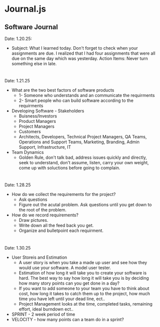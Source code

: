 # Journal.js

## Software Journal

Date: 1.20.25:

* Subject: What I learned today. Don't forget to check when your assignments are due. I realized that I had four assignments that were all due on the same day which was yesterday. Action Items: Never turn something else in late. 

#

Date: 1.21.25

* What are the two best factors of software products
    * 1- Someone who understands and  an communicate the requirments
    * 2- Smart people who can build software according to the requirments 
* Developing Software - Stakeholders
    * Buisness/Investors
    * Product Managers
    * Project Managers
    * Customers
    * Architects, Developers, Technical Project Managers, QA Teams, Operations and Support Teams, Marketing, Branding, Admin Support, Infrastructure, IT
* Team Dynamics
    * Golden Rule, don't talk bad, address issues quickly and directly, seek to understand, don't assume, listen, carry your own weight, come up with soluctions before going to complain. 

#

Date: 1.28.25

* How do we collect the requirements for the project?
    * Ask questions
    * Figure out the acutal problem. Ask questions until you get down to the root of the problem.
* How do we record requirements?
    * Draw pictures.
    * Write down all the feed back you get. 
    * Organize and bulletpoint each requirment. 

#

Date: 1.30.25

* User Storeis and Estimation
    * A user story is when you take a made up user and see how they would use your software. A model user tester.
    * Estimation of how long it will take you to create your software is hard. The best way to say how long it will take you is by deciding how many story points can you get done in a day?
    * If you want to add someone to your team you have to think about cost, how long it takes to catch them up to the project, how much time you have left until your dead line, ect..
    * Project Management looks at the time, completed tasks, remaining effort,  ideal burndown ect.. 
* SPRINT - 2 week period of time
* VELOCITY - how many points can a team do in a sprint?

